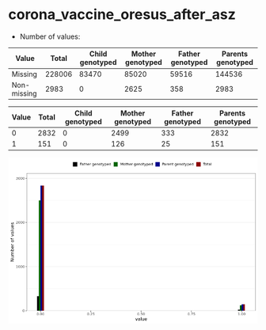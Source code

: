 # corona_vaccine_oresus_after_asz
- Number of values:

| Value | Total | Child genotyped | Mother genotyped | Father genotyped | Parents genotyped |
| ----- | ----- | --------------- | ---------------- | ---------------- |---------------- |
| Missing | 228006 | 83470 | 85020 | 59516 | 144536 |
| Non-missing | 2983 | 0 | 2625 | 358 | 2983 |

| Value | Total | Child genotyped | Mother genotyped | Father genotyped | Parents genotyped |
| ----- | ----- | --------------- | ---------------- | ---------------- |---------------- |
| 0 | 2832 | 0 | 2499 | 333 | 2832 |
| 1 | 151 | 0 | 126 | 25 | 151 |



![](corona_vaccine_oresus_after_asz_n.png)



